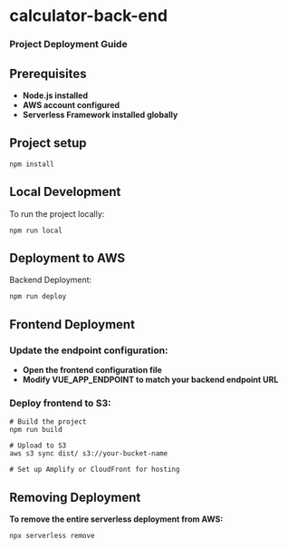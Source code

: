 # calculator-back-end


### Project Deployment Guide ###
## Prerequisites ##

- **Node.js installed**
- **AWS account configured**
- **Serverless Framework installed globally**

## Project setup
```
npm install
```

## Local Development ##
To run the project locally:
```
npm run local
```

## Deployment to AWS ##
Backend Deployment:
```
npm run deploy
```

## Frontend Deployment ##

### Update the endpoint configuration:
  - **Open the frontend configuration file**
  - **Modify VUE_APP_ENDPOINT to match your backend endpoint URL**


### Deploy frontend to S3:
```
# Build the project
npm run build

# Upload to S3
aws s3 sync dist/ s3://your-bucket-name

# Set up Amplify or CloudFront for hosting
```

## Removing Deployment ##
**To remove the entire serverless deployment from AWS:**
```
npx serverless remove
```
